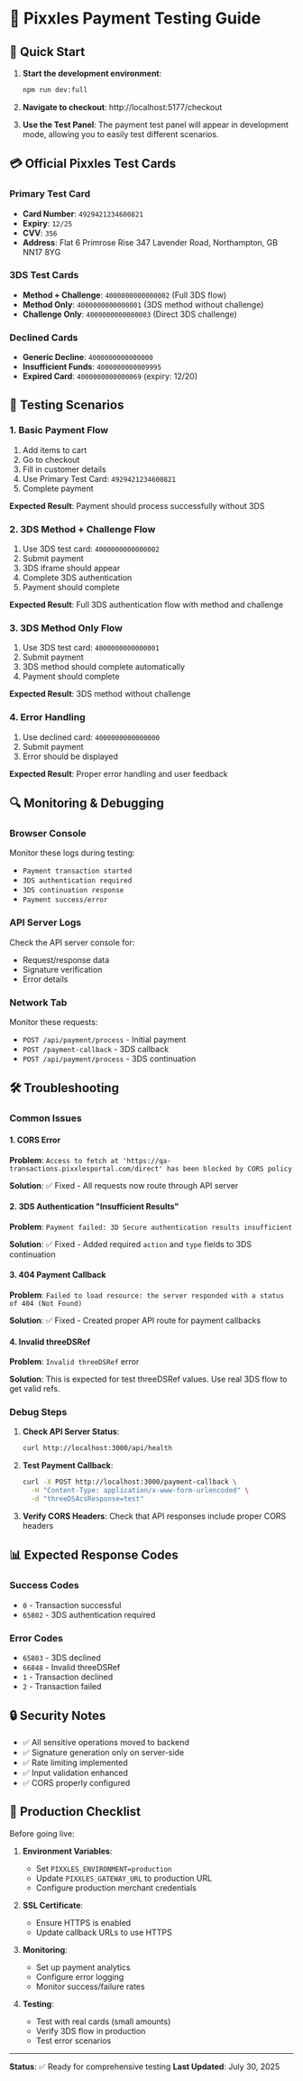 # 🧪 Pixxles Payment Testing Guide

## 🚀 Quick Start

1. **Start the development environment**:
   ```bash
   npm run dev:full
   ```

2. **Navigate to checkout**: http://localhost:5177/checkout

3. **Use the Test Panel**: The payment test panel will appear in development mode, allowing you to easily test different scenarios.

## 💳 Official Pixxles Test Cards

### Primary Test Card
- **Card Number**: `4929421234600821`
- **Expiry**: `12/25`
- **CVV**: `356`
- **Address**: Flat 6 Primrose Rise 347 Lavender Road, Northampton, GB NN17 8YG

### 3DS Test Cards
- **Method + Challenge**: `4000000000000002` (Full 3DS flow)
- **Method Only**: `4000000000000001` (3DS method without challenge)
- **Challenge Only**: `4000000000000003` (Direct 3DS challenge)

### Declined Cards
- **Generic Decline**: `4000000000000000`
- **Insufficient Funds**: `4000000000009995`
- **Expired Card**: `4000000000000069` (expiry: 12/20)

## 🧪 Testing Scenarios

### 1. Basic Payment Flow
1. Add items to cart
2. Go to checkout
3. Fill in customer details
4. Use Primary Test Card: `4929421234600821`
5. Complete payment

**Expected Result**: Payment should process successfully without 3DS

### 2. 3DS Method + Challenge Flow
1. Use 3DS test card: `4000000000000002`
2. Submit payment
3. 3DS iframe should appear
4. Complete 3DS authentication
5. Payment should complete

**Expected Result**: Full 3DS authentication flow with method and challenge

### 3. 3DS Method Only Flow
1. Use 3DS test card: `4000000000000001`
2. Submit payment
3. 3DS method should complete automatically
4. Payment should complete

**Expected Result**: 3DS method without challenge

### 4. Error Handling
1. Use declined card: `4000000000000000`
2. Submit payment
3. Error should be displayed

**Expected Result**: Proper error handling and user feedback

## 🔍 Monitoring & Debugging

### Browser Console
Monitor these logs during testing:
- `Payment transaction started`
- `3DS authentication required`
- `3DS continuation response`
- `Payment success/error`

### API Server Logs
Check the API server console for:
- Request/response data
- Signature verification
- Error details

### Network Tab
Monitor these requests:
- `POST /api/payment/process` - Initial payment
- `POST /payment-callback` - 3DS callback
- `POST /api/payment/process` - 3DS continuation

## 🛠️ Troubleshooting

### Common Issues

#### 1. CORS Error
**Problem**: `Access to fetch at 'https://qa-transactions.pixxlesportal.com/direct' has been blocked by CORS policy`

**Solution**: ✅ Fixed - All requests now route through API server

#### 2. 3DS Authentication "Insufficient Results"
**Problem**: `Payment failed: 3D Secure authentication results insufficient`

**Solution**: ✅ Fixed - Added required `action` and `type` fields to 3DS continuation

#### 3. 404 Payment Callback
**Problem**: `Failed to load resource: the server responded with a status of 404 (Not Found)`

**Solution**: ✅ Fixed - Created proper API route for payment callbacks

#### 4. Invalid threeDSRef
**Problem**: `Invalid threeDSRef` error

**Solution**: This is expected for test threeDSRef values. Use real 3DS flow to get valid refs.

### Debug Steps

1. **Check API Server Status**:
   ```bash
   curl http://localhost:3000/api/health
   ```

2. **Test Payment Callback**:
   ```bash
   curl -X POST http://localhost:3000/payment-callback \
     -H "Content-Type: application/x-www-form-urlencoded" \
     -d "threeDSAcsResponse=test"
   ```

3. **Verify CORS Headers**:
   Check that API responses include proper CORS headers

## 📊 Expected Response Codes

### Success Codes
- `0` - Transaction successful
- `65802` - 3DS authentication required

### Error Codes
- `65803` - 3DS declined
- `66848` - Invalid threeDSRef
- `1` - Transaction declined
- `2` - Transaction failed

## 🔒 Security Notes

- ✅ All sensitive operations moved to backend
- ✅ Signature generation only on server-side
- ✅ Rate limiting implemented
- ✅ Input validation enhanced
- ✅ CORS properly configured

## 🚀 Production Checklist

Before going live:

1. **Environment Variables**:
   - Set `PIXXLES_ENVIRONMENT=production`
   - Update `PIXXLES_GATEWAY_URL` to production URL
   - Configure production merchant credentials

2. **SSL Certificate**:
   - Ensure HTTPS is enabled
   - Update callback URLs to use HTTPS

3. **Monitoring**:
   - Set up payment analytics
   - Configure error logging
   - Monitor success/failure rates

4. **Testing**:
   - Test with real cards (small amounts)
   - Verify 3DS flow in production
   - Test error scenarios

---

**Status**: ✅ Ready for comprehensive testing
**Last Updated**: July 30, 2025 